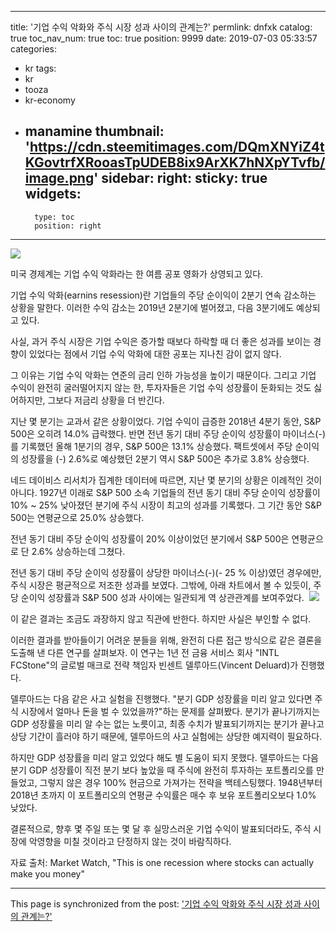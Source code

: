 
---
title: '기업 수익 악화와 주식 시장 성과 사이의 관계는?'
permlink: dnfxk
catalog: true
toc_nav_num: true
toc: true
position: 9999
date: 2019-07-03 05:33:57
categories:
- kr
tags:
- kr
- tooza
- kr-economy
- manamine
thumbnail: 'https://cdn.steemitimages.com/DQmXNYiZ4tKGovtrfXRooasTpUDEB8ix9ArXK7hNXpYTvfb/image.png'
sidebar:
    right:
        sticky: true
widgets:
    -
        type: toc
        position: right
---


![](https://cdn.steemitimages.com/DQmXNYiZ4tKGovtrfXRooasTpUDEB8ix9ArXK7hNXpYTvfb/image.png)

미국 경제계는 기업 수익 악화라는 한 여름 공포 영화가 상영되고 있다.​

기업 수익 악화(earnins resession)란 기업들의 주당 순이익이 2분기 연속 감소하는 상황을 말한다. 이러한 수익 감소는 2019년 2분기에 벌어졌고, 다음 3분기에도 예상되고 있다.​

사실, 과거 주식 시장은 기업 수익은 증가할 때보다 하락할 때 더 좋은 성과를 보이는 경향이 있었다는 점에서 기업 수익 악화에 대한 공포는 지나친 감이 없지 않다.​

그 이유는 기업 수익 악화는 연준의 금리 인하 가능성을 높이기 때문이다. 그리고 기업 수익이 완전히 굴러떨어지지 않는 한, 투자자들은 기업 수익 성장률이 둔화되는 것도 싫어하지만, 그보다 저금리 상황을 더 반긴다.​

지난 몇 분기는 교과서 같은 상황이었다. 기업 수익이 급증한 2018년 4분기 동안, S&P 500은 오히려 14.0% 급락했다. 반면 전년 동기 대비 주당 순이익 성장률이 마이너스(-)를 기록했던 올해 1분기의 경우, S&P 500은 13.1% 상승했다. 팩트셋에서 주당 순이익의 성장률을 (-) 2.6%로 예상했던 2분기 역시 S&P 500은 추가로 3.8% 상승했다.​

네드 데이비스 리서치가 집계한 데이터에 따르면, 지난 몇 분기의 상황은 이례적인 것이 아니다. 1927년 이래로 S&P 500 소속 기업들의 전년 동기 대비 주당 순이익 성장률이 10% ~ 25% 낮아졌던 분기에 주식 시장이 최고의 성과를 기록했다. 그 기간 동안 S&P 500는 연평균으로 25.0% 상승했다.​

전년 동기 대비 주당 순이익 성장률이 20% 이상이었던 분기에서 S&P 500은 연평균으로 단 2.6% 상승하는데 그쳤다.​

전년 동기 대비 주당 순이익 성장률이 상당한 마이너스(-)(- 25 % 이상)였던 경우에만, 주식 시장은 평균적으로 저조한 성과를 보였다. 그밖에, 아래 차트에서 볼 수 있듯이, 주당 순이익 성장률과 S&P 500 성과 사이에는 일관되게 역 상관관계를 보여주었다.
​
![](https://cdn.steemitimages.com/DQmUb6e4yDDYP4ioNqNLg834t8mZ2ZsXZ2Ag3krDLfL2B1f/image.png)​

이 같은 결과는 조금도 과장하지 않고 직관에 반한다. 하지만 사실은 부인할 수 없다.​

이러한 결과를 받아들이기 어려운 분들을 위해, 완전히 다른 접근 방식으로 같은 결론을 도출해 낸 다른 연구를 살펴보자. 이 연구는 1년 전 금융 서비스 회사 "INTL FCStone"의 글로벌 매크로 전략 책임자 빈센트 델루아드(Vincent Deluard)가 진행했다.​

델루아드는 다음 같은 사고 실험을 진행했다. "분기 GDP 성장률을 미리 알고 있다면 주식 시장에서 얼마나 돈을 벌 수 있었을까?"하는 문제를 살펴봤다. 분기가 끝나기까지는 GDP 성장률을 미리 알 수는 없는 노릇이고, 최종 수치가 발표되기까지는 분기가 끝나고 상당 기간이 흘러야 하기 때문에, 델루아드의 사고 실험에는 상당한 예지력이 필요하다.​

하지만 GDP 성장률을 미리 알고 있었다 해도 별 도움이 되지 못했다. 델루아드는 다음 분기 GDP 성장률이 직전 분기 보다 높았을 때 주식에 완전히 투자하는 포트폴리오를 만들었고, 그렇지 않은 경우 100% 현금으로 가져가는 전략을 백테스팅했다. 1948년부터 2018년 초까지 이 포트폴리오의 연평균 수익률은 매수 후 보유 포트폴리오보다 1.0% 낮았다.​

결론적으로, 향후 몇 주일 또는 몇 달 후 실망스러운 기업 수익이 발표되더라도, 주식 시장에 악영향을 미칠 것이라고 단정하지 않는 것이 바람직하다.​

자료 출처: Market Watch, "This is one recession where stocks can actually make you money"

- - -

This page is synchronized from the post: ['기업 수익 악화와 주식 시장 성과 사이의 관계는?'](https://steemit.com/@pius.pius/dnfxk)
